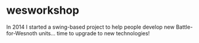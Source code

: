 # wesworkshop
In 2014 I started a swing-based project to help people develop new Battle-for-Wesnoth units... time to upgrade to new technologies!
